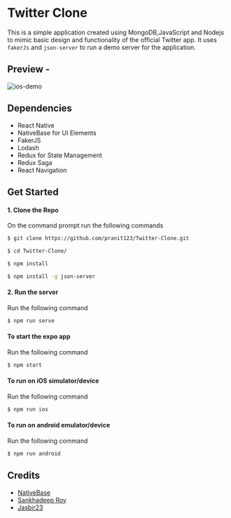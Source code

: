 # Twitter Clone

This is a simple application created using MongoDB,JavaScript and Nodejs to mimic basic design and functionality of the official Twitter app.
It uses `fakerJs` and `json-server` to run a demo server for the application.

## Preview - 

![ios-demo](./screenshots/TwitterClone.gif)

## Dependencies
- React Native
- NativeBase for UI Elements
- FakerJS
- Lodash
- Redux for State Management
- Redux Saga
- React Navigation

## Get Started

#### 1. Clone the Repo

On the command prompt run the following commands
```sh
$ git clone https://github.com/pranit123/Twitter-Clone.git

$ cd Twitter-Clone/

$ npm install

$ npm install -g json-server

```

#### 2. Run the server

Run the following command

```sh
$ npm run serve
```

#### To start the expo app

Run the following command

```sh
$ npm start
```

#### To run on iOS simulator/device

Run the following command

```sh
$ npm run ios
```

#### To run on android emulator/device

Run the following command

```sh
$ npm run android
```

## Credits

*	[NativeBase](http://nativebase.io)
*	[Sankhadeep Roy](https://github.com/sankhadeeproy007)
*	[Jasbir23](https://github.com/Jasbir23)
